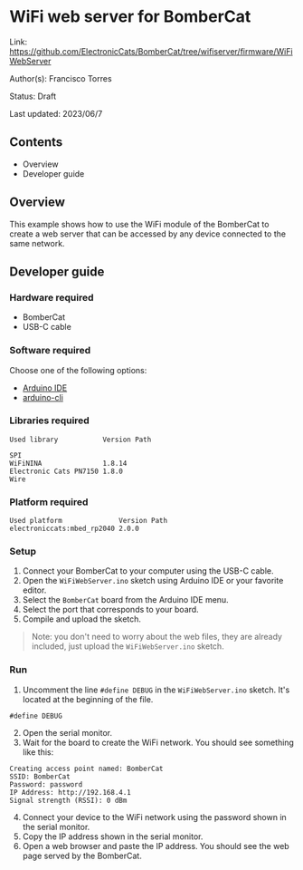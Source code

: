 # WiFi web server for BomberCat

Link: https://github.com/ElectronicCats/BomberCat/tree/wifiserver/firmware/WiFiWebServer

Author(s): Francisco Torres

Status: Draft

Last updated: 2023/06/7

## Contents

* Overview
* Developer guide

## Overview

This example shows how to use the WiFi module of the BomberCat to create a web server that can be accessed by any device connected to the same network.

## Developer guide

### Hardware required

* BomberCat
* USB-C cable

### Software required

Choose one of the following options:

* [Arduino IDE](https://www.arduino.cc/en/main/software)
* [arduino-cli](https://arduino.github.io/arduino-cli/latest/installation/)

### Libraries required

```
Used library           Version Path

SPI
WiFiNINA               1.8.14
Electronic Cats PN7150 1.8.0
Wire
```

### Platform required

```
Used platform              Version Path
electroniccats:mbed_rp2040 2.0.0
```

### Setup

1. Connect your BomberCat to your computer using the USB-C cable.
2. Open the `WiFiWebServer.ino` sketch using Arduino IDE or your favorite editor.
3. Select the `BomberCat` board from the Arduino IDE menu.
4. Select the port that corresponds to your board.
5. Compile and upload the sketch.

> Note: you don't need to worry about the web files, they are already included, just upload the `WiFiWebServer.ino` sketch.

### Run

1. Uncomment the line `#define DEBUG` in the `WiFiWebServer.ino` sketch. It's located at the beginning of the file.
```
#define DEBUG
```

2. Open the serial monitor.
3. Wait for the board to create the WiFi network. You should see something like this:
```
Creating access point named: BomberCat
SSID: BomberCat
Password: password
IP Address: http://192.168.4.1
Signal strength (RSSI): 0 dBm
```
4. Connect your device to the WiFi network using the password shown in the serial monitor.
5. Copy the IP address shown in the serial monitor.
6. Open a web browser and paste the IP address. You should see the web page served by the BomberCat.
